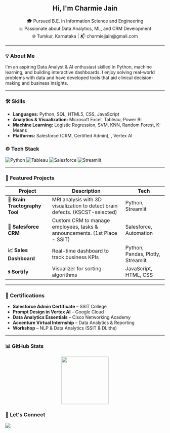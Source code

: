 <h2 align="center">Hi, I'm Charmie Jain </h2>

<p align="center">
🎓 Pursued B.E. in Information Science and Engineering <br>
📊 Passionate about Data Analytics, ML, and CRM Development <br>
🌐 Tumkur, Karnataka | 📬 charmiejjain@gmail.com
</p>

---

### 💡 About Me

I'm an aspiring Data Analyst & AI enthusiast skilled in Python, machine learning, and building interactive dashboards. I enjoy solving real-world problems with data and have developed tools that aid clinical decision-making and business insights.

---

### 🛠️ Skills

- **Languages:** Python, SQL, HTML5, CSS, JavaScript  
- **Analytics & Visualization:** Microsoft Excel, Tableau, Power BI  
- **Machine Learning:** Logistic Regression, SVM, KNN, Random Forest, K-Means  
- **Platforms:** Salesforce (CRM, Certified Admin), , Vertex AI
### ⚙️ Tech Stack
![Python](https://img.shields.io/badge/Python-3776AB?style=for-the-badge&logo=python&logoColor=white)
![Tableau](https://img.shields.io/badge/Tableau-E97627?style=for-the-badge&logo=tableau&logoColor=white)
![Salesforce](https://img.shields.io/badge/Salesforce-00A1E0?style=for-the-badge&logo=salesforce&logoColor=white)
![Streamlit](https://img.shields.io/badge/Streamlit-FF4B4B?style=for-the-badge&logo=streamlit&logoColor=white)



---

### 🚀 Featured Projects

| Project | Description | Tech |
|--------|-------------|------|
| **🧠 Brain Tractography Tool** | MRI analysis with 3D visualization to detect brain defects. (KSCST-selected) | Python, Streamlit|
| **📁 Salesforce CRM** | Custom CRM to manage employees, tasks & announcements. (1st Place - SSIT) | Salesforce, Automation |
| **📈 Sales Dashboard** | Real-time dashboard to track business KPIs | Python, Pandas, Plotly, Streamlit |
| **🌀 Sortify** | Visualizer for sorting algorithms | JavaScript, HTML, CSS |

---

### 📜 Certifications

- **Salesforce Admin Certificate** – SSIT College  
- **Prompt Design in Vertex AI** – Google Cloud  
- **Data Analytics Essentials** – Cisco Networking Academy  
- **Accenture Virtual Internship** – Data Analytics & Reporting  
- **Workshop** – NLP & Data Analytics (SSIT & DLithe)

---

### 📊 GitHub Stats

<p align="center">
  <img src="https://github-readme-stats.vercel.app/api/top-langs/?username=charmiejain&layout=compact&theme=radical" height="150" />
</p>

### 💬 Let's Connect

<p align="left">
  <a href="https://linkedin.com/in/charmiejain">
    <img src="https://img.shields.io/badge/LinkedIn-blue?style=flat&logo=linkedin" />
  </a>

